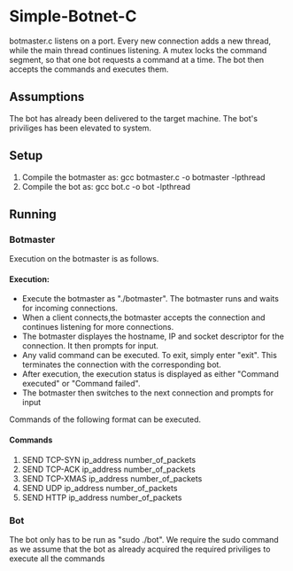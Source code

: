 # Simple-Botnet-C
botmaster.c listens on a port. Every new connection adds a new thread, while the main thread continues listening.
A mutex locks the command segment, so that one bot requests a command at a time.
The bot then accepts the commands and executes them.

## Assumptions
The bot has already been delivered to the target machine. The bot's priviliges has been elevated to system.

## Setup
<ol>
  <li>Compile the botmaster as:  gcc botmaster.c -o botmaster -lpthread</li>
  <li>Compile the bot as: gcc bot.c -o bot -lpthread</li>
 </ol>
 
 ## Running
 ### Botmaster
 Execution on the botmaster is as follows.
 #### Execution:
 <ul>
 <li>Execute the botmaster as "./botmaster". The botmaster runs and waits for incoming connections.</li>
 <li>When a client connects,the botmaster accepts the connection and continues listening for more connections.</li>
 <li>The botmaster displayes the hostname, IP and socket descriptor for the connection. It then prompts for input.</li>
 <li>Any valid command can be executed. To exit, simply enter "exit". This terminates the connection with the corresponding bot.</li>
 <li>After execution, the execution status is displayed as either "Command executed" or "Command failed".</li>
 <li>The botmaster then switches to the next connection and prompts for input</li>
  </ul>
  
  Commands of the following format can be executed.
  #### Commands
  <ol>
    <li>SEND TCP-SYN ip_address number_of_packets</li>
    <li>SEND TCP-ACK ip_address number_of_packets</li>
    <li>SEND TCP-XMAS ip_address number_of_packets</li>
    <li>SEND UDP ip_address number_of_packets</li>
    <li>SEND HTTP ip_address number_of_packets</li>
  </ol>
 
 ### Bot
 The bot only has to be run as "sudo ./bot". We require the sudo command as we assume that the bot as already acquired the required priviliges to execute all the commands
  
